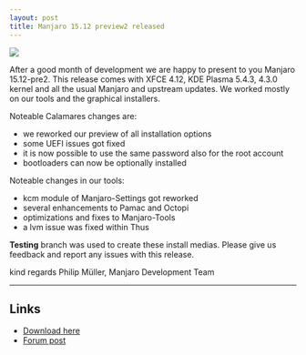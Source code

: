 ```yaml
---
layout: post
title: Manjaro 15.12 preview2 released
---
```


<img src="https://manjaro.github.io/images/manjaro-15.12-pre1.jpg">

After a good month of development we are happy to present to you Manjaro 15.12-pre2. This release comes with XFCE 4.12, KDE Plasma 5.4.3, 4.3.0 kernel and all the usual Manjaro and upstream updates. We worked mostly on our tools and the graphical installers. 

Noteable Calamares changes are:

* we reworked our preview of all installation options
* some UEFI issues got fixed
* it is now possible to use the same password also for the root account
* bootloaders can now be optionally installed

Noteable changes in our tools:

* kcm module of Manjaro-Settings got reworked
* several enhancements to Pamac and Octopi
* optimizations and fixes to Manjaro-Tools
* a lvm issue was fixed within Thus

**Testing** branch was used to create these install medias. Please give us feedback and report any issues with this release.

kind regards
Philip Müller, Manjaro Development Team

----

## Links

* [Download here](http://manjaro.github.io/download/)
* [Forum post](https://forum.manjaro.org/index.php?topic=28259.0)

